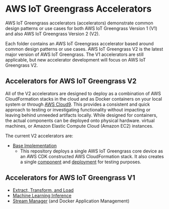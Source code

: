 # AWS IoT Greengrass Accelerators

AWS IoT Greengrass accelerators (accelerators) demonstrate common design patterns or use cases for both AWS IoT Greengrass Version 1 (V1) and also AWS IoT Greengrass Version 2 (V2).

Each folder contains an AWS IoT Greengrass accelerator based around common design patterns or use cases. AWS IoT Greengrass V2 is the latest major version of AWS IoT Greengrass. The V1 accelerators are still applicable, but new accelerator development will focus on AWS IoT Greengrass V2.

## Accelerators for AWS IoT Greengrass V2

All of the V2 accelerators are designed to deploy as a combination of AWS CloudFormation stacks in the cloud and as Docker containers on your local system or through [AWS Cloud9](https://aws.amazon.com/cloud9/). This provides a consistent and quick approach to testing or investigating functionality without impacting or leaving behind unneeded artifacts locally. While designed for containers, the actual components can be deployed onto physical hardware. virtual machines, or Amazon Elastic Compute Cloud (Amazon EC2) instances.

The current V2 accelerators are:

- [Base Implementation](v2/base)
  - This repository deploys a single AWS IoT Greengrass core device as an AWS CDK constructed AWS CloudFormation stack. It also creates a single [component](https://docs.aws.amazon.com/greengrass/v2/developerguide/manage-components.html) and [deployment](https://docs.aws.amazon.com/greengrass/v2/developerguide/manage-deployments.html) for testing purposes.

## Accelerators for AWS IoT Greengrass V1

- [Extract, Transform, and Load](v1/extract_transform_load)
- [Machine Learning Inference](v1/machine_learning_inference)
- [Stream Manager](v1/stream_manager) (and Docker Application Management)
